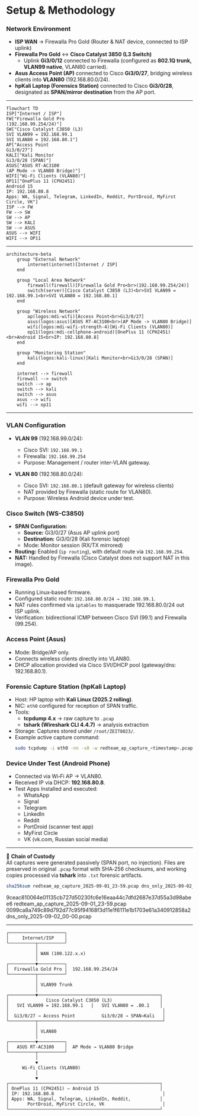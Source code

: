# Setup & Methodology  

### Network Environment  
- **ISP WAN** → Firewalla Pro Gold (Router & NAT device, connected to ISP uplink)  
- **Firewalla Pro Gold** ↔ **Cisco Catalyst 3850 (L3 Switch)**  
  - Uplink **Gi3/0/12** connected to Firewalla (configured as **802.1Q trunk, VLAN99 native**, VLAN80 carried).  
- **Asus Access Point (AP)** connected to Cisco **Gi3/0/27**, bridging wireless clients into **VLAN80** (192.168.80.0/24).  
- **hpKali Laptop (Forensics Station)** connected to Cisco **Gi3/0/28**, designated as **SPAN/mirror destination** from the AP port.  

---

```mermaid
flowchart TD
ISP["Internet / ISP"]
FW["Firewalla Gold Pro
(192.168.99.254/24)"]
SW["Cisco Catalyst C3850 (L3)
SVI VLAN99 = 192.168.99.1
SVI VLAN80 = 192.168.80.1"]
AP["Access Point
Gi3/0/27"]
KALI["Kali Monitor
Gi3/0/28 (SPAN)"]
ASUS["ASUS RT-AC3100
(AP Mode -> VLAN80 Bridge)"]
WIFI["Wi-Fi Clients (VLAN80)"]
OP11["OnePlus 11 (CPH2451)
Android 15
IP: 192.168.80.8
Apps: WA, Signal, Telegram, LinkedIn, Reddit, PortDroid, MyFirst Circle, VK"]
ISP --> FW
FW --> SW
SW --> AP
SW --> KALI
SW --> ASUS
ASUS --> WIFI
WIFI --> OP11
```

---

```mermaid
architecture-beta
    group "External Network"
        internet(internet)[Internet / ISP]
    end

    group "Local Area Network"
        firewall(firewall)[Firewalla Gold Pro<br>(192.168.99.254/24)]
        switch(server)[Cisco Catalyst C3850 (L3)<br>SVI VLAN99 = 192.168.99.1<br>SVI VLAN80 = 192.168.80.1]
    end

    group "Wireless Network"
        ap(logos:mdi-wifi)[Access Point<br>Gi3/0/27]
        asus(logos:asus)[ASUS RT-AC3100<br>(AP Mode -> VLAN80 Bridge)]
        wifi(logos:mdi-wifi-strength-4)[Wi-Fi Clients (VLAN80)]
        op11(logos:mdi-cellphone-android)[OnePlus 11 (CPH2451)<br>Android 15<br>IP: 192.168.80.8]
    end

    group "Monitoring Station"
        kali(logos:kali-linux)[Kali Monitor<br>Gi3/0/28 (SPAN)]
    end
    
    internet --> firewall
    firewall --> switch
    switch --> ap
    switch --> kali
    switch --> asus
    asus --> wifi
    wifi --> op11
```

---


### VLAN Configuration  
- **VLAN 99** (192.168.99.0/24):  
  - Cisco SVI: `192.168.99.1`  
  - Firewalla: `192.168.99.254`  
  - Purpose: Management / router inter‑VLAN gateway.  

- **VLAN 80** (192.168.80.0/24):  
  - Cisco SVI: `192.168.80.1` (default gateway for wireless clients)  
  - NAT provided by Firewalla (static route for VLAN80).  
  - Purpose: Wireless Android device under test.  

### Cisco Switch (WS-C3850)  
- **SPAN Configuration:**  
  - **Source:** Gi3/0/27 (Asus AP uplink port)  
  - **Destination:** Gi3/0/28 (Kali forensic laptop)  
  - Mode: Monitor session (RX/TX mirrored)  
- **Routing:** Enabled (`ip routing`), with default route via `192.168.99.254`.  
- **NAT:** Handled by Firewalla (Cisco Catalyst does not support NAT in this image).  

### Firewalla Pro Gold  
- Running Linux‑based firmware.  
- Configured static route: `192.168.80.0/24 → 192.168.99.1`.  
- NAT rules confirmed via `iptables` to masquerade 192.168.80.0/24 out ISP uplink.  
- Verification: bidirectional ICMP between Cisco SVI (99.1) and Firewalla (99.254).  

### Access Point (Asus)  
- Mode: Bridge/AP only.  
- Connects wireless clients directly into VLAN80.  
- DHCP allocation provided via Cisco SVI/DHCP pool (gateway/dns: 192.168.80.1).  

### Forensic Capture Station (hpKali Laptop)  
- Host: HP laptop with **Kali Linux (2025.2 rolling)**.  
- NIC: `eth0` configured for reception of SPAN traffic.  
- Tools:  
  - **tcpdump 4.x** → raw capture to `.pcap`  
  - **tshark (Wireshark CLI 4.4.7)** → analysis extraction  
- Storage: Captures stored under `/root/ZEIT8023/`.  
- Example active capture command:  
  ```bash
  sudo tcpdump -i eth0 -nn -s0 -w redteam_ap_capture_<timestamp>.pcap
  ```  

### Device Under Test (Android Phone)  
- Connected via Wi‑Fi AP → VLAN80.  
- Received IP via DHCP: **192.168.80.8**.  
- Test Apps Installed and executed:  
  - WhatsApp  
  - Signal  
  - Telegram  
  - LinkedIn  
  - Reddit  
  - PortDroid (scanner test app)  
  - MyFirst Circle  
  - VK (vk.com, Russian social media)  

---

📌 **Chain of Custody**  
All captures were generated passively (SPAN port, no injection). Files are preserved in original `.pcap` format with SHA‑256 checksums, and working copies processed via **tshark** into `.txt` forensic artifacts.  

```bash
sha256sum redteam_ap_capture_2025-09-01_23-59.pcap dns_only_2025-09-02_00-00.pcap
```

9ceac810064e01135cb727d50230fc6e16eaa44c7dfd2687e37d55a3d98abee6  redteam_ap_capture_2025-09-01_23-59.pcap
0099ca8a749c89d792d77c95f94168f3d11e1f6111e1b1703e61a340912858a2  dns_only_2025-09-02_00-00.pcap

---

```text
┌─────────────────────┐
│     Internet/ISP    │
└──────────┬──────────┘
           │
           │ WAN (100.122.x.x)
           │
┌──────────▼──────────┐
│  Firewalla Gold Pro │  192.168.99.254/24
└──────────┬──────────┘
           │
           │ VLAN99 Trunk
           │
┌──────────▼──────────────────────────────────────────────┐
│              Cisco Catalyst C3850 (L3)                  │
│   SVI VLAN99 = 192.168.99.1   |   SVI VLAN80 = .80.1    │
│                                                          │
│  Gi3/0/27 → Access Point          Gi3/0/28 → SPAN→Kali   │
└──────────┬───────────────────────────────────────────────┘
           │
           │ VLAN80
           │
┌──────────▼──────────┐
│   ASUS RT-AC3100    │  AP Mode → VLAN80 Bridge
└──────────┬──────────┘
           │
           ▼
      Wi-Fi Clients (VLAN80)
           │
           ▼
┌─────────────────────────────────────────────────────────┐
│ OnePlus 11 (CPH2451) — Android 15                       │
│ IP: 192.168.80.8                                         │
│ Apps: WA, Signal, Telegram, LinkedIn, Reddit,           │
│       PortDroid, MyFirst Circle, VK                      │
└─────────────────────────────────────────────────────────┘

```
